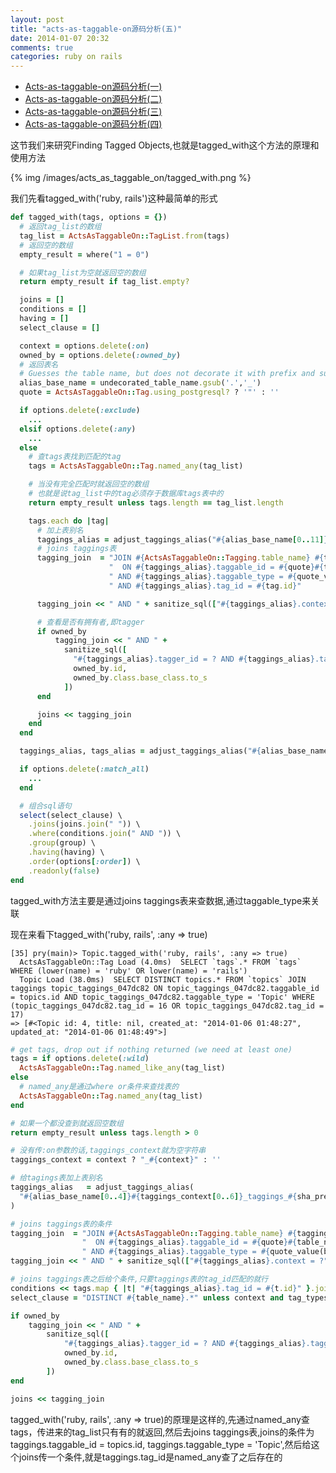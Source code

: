 ```yaml
---
layout: post
title: "acts-as-taggable-on源码分析(五)"
date: 2014-01-07 20:32
comments: true
categories: ruby on rails
---
```


+ [Acts-as-taggable-on源码分析(一)](/blog/2014/01/04/acts-as-taggable-onyuan-ma-fen-xi-1/)
+ [Acts-as-taggable-on源码分析(二)](/blog/2014/01/04/acts-as-taggable-onyuan-ma-fen-xi-2/)
+ [Acts-as-taggable-on源码分析(三)](/blog/2014/01/06/acts-as-taggable-onyuan-ma-fen-xi-3/)
+ [Acts-as-taggable-on源码分析(四)](/blog/2014/01/07/acts-as-taggable-onyuan-ma-fen-xi-4/)

这节我们来研究Finding Tagged Objects,也就是tagged_with这个方法的原理和使用方法

<!-- more -->

{% img /images/acts_as_taggable_on/tagged_with.png %}

我们先看tagged_with('ruby, rails')这种最简单的形式

``` ruby
def tagged_with(tags, options = {})
  # 返回tag_list的数组
  tag_list = ActsAsTaggableOn::TagList.from(tags)
  # 返回空的数组
  empty_result = where("1 = 0")

  # 如果tag_list为空就返回空的数组
  return empty_result if tag_list.empty?

  joins = []
  conditions = []
  having = []
  select_clause = []

  context = options.delete(:on)
  owned_by = options.delete(:owned_by)
  # 返回表名
  # Guesses the table name, but does not decorate it with prefix and suffix information.
  alias_base_name = undecorated_table_name.gsub('.','_')
  quote = ActsAsTaggableOn::Tag.using_postgresql? ? '"' : ''

  if options.delete(:exclude)
    ...
  elsif options.delete(:any)
    ...
  else
    # 查tags表找到匹配的tag
    tags = ActsAsTaggableOn::Tag.named_any(tag_list)

    # 当没有完全匹配时就返回空的数组
    # 也就是说tag_list中的tag必须存于数据库tags表中的
    return empty_result unless tags.length == tag_list.length

    tags.each do |tag|
      # 加上表别名
      taggings_alias = adjust_taggings_alias("#{alias_base_name[0..11]}_taggings_#{sha_prefix(tag.name)}")
      # joins taggings表
      tagging_join  = "JOIN #{ActsAsTaggableOn::Tagging.table_name} #{taggings_alias}" +
                      "  ON #{taggings_alias}.taggable_id = #{quote}#{table_name}#{quote}.#{primary_key}" +
                      " AND #{taggings_alias}.taggable_type = #{quote_value(base_class.name)}" +
                      " AND #{taggings_alias}.tag_id = #{tag.id}"

      tagging_join << " AND " + sanitize_sql(["#{taggings_alias}.context = ?", context.to_s]) if context

      # 查看是否有拥有者,即tagger
      if owned_by
          tagging_join << " AND " +
            sanitize_sql([
              "#{taggings_alias}.tagger_id = ? AND #{taggings_alias}.tagger_type = ?",
              owned_by.id,
              owned_by.class.base_class.to_s
            ])
      end

      joins << tagging_join
    end
  end

  taggings_alias, tags_alias = adjust_taggings_alias("#{alias_base_name}_taggings_group"), "#{alias_base_name}_tags_group"

  if options.delete(:match_all)
    ...
  end

  # 组合sql语句
  select(select_clause) \
    .joins(joins.join(" ")) \
    .where(conditions.join(" AND ")) \
    .group(group) \
    .having(having) \
    .order(options[:order]) \
    .readonly(false)
end
```

tagged_with方法主要是通过joins taggings表来查数据,通过taggable_type来关联

现在来看下tagged_with('ruby, rails', :any => true)

```
[35] pry(main)> Topic.tagged_with('ruby, rails', :any => true)
  ActsAsTaggableOn::Tag Load (4.0ms)  SELECT `tags`.* FROM `tags` WHERE (lower(name) = 'ruby' OR lower(name) = 'rails')
  Topic Load (38.0ms)  SELECT DISTINCT topics.* FROM `topics` JOIN taggings topic_taggings_047dc82 ON topic_taggings_047dc82.taggable_id = topics.id AND topic_taggings_047dc82.taggable_type = 'Topic' WHERE (topic_taggings_047dc82.tag_id = 16 OR topic_taggings_047dc82.tag_id = 17)
=> [#<Topic id: 4, title: nil, created_at: "2014-01-06 01:48:27", updated_at: "2014-01-06 01:48:49">]
```

``` ruby
# get tags, drop out if nothing returned (we need at least one)
tags = if options.delete(:wild)
  ActsAsTaggableOn::Tag.named_like_any(tag_list)
else
  # named_any是通过where or条件来查找表的
  ActsAsTaggableOn::Tag.named_any(tag_list)
end

# 如果一个都没查到就返回空数组
return empty_result unless tags.length > 0

# 没有传:on参数的话,taggings_context就为空字符串
taggings_context = context ? "_#{context}" : ''

# 给tagings表加上表别名
taggings_alias   = adjust_taggings_alias(
  "#{alias_base_name[0..4]}#{taggings_context[0..6]}_taggings_#{sha_prefix(tags.map(&:name).join('_'))}"
)

# joins taggings表的条件
tagging_join  = "JOIN #{ActsAsTaggableOn::Tagging.table_name} #{taggings_alias}" +
                "  ON #{taggings_alias}.taggable_id = #{quote}#{table_name}#{quote}.#{primary_key}" +
                " AND #{taggings_alias}.taggable_type = #{quote_value(base_class.name)}"
tagging_join << " AND " + sanitize_sql(["#{taggings_alias}.context = ?", context.to_s]) if context

# joins taggings表之后给个条件,只要taggings表的tag_id匹配的就行
conditions << tags.map { |t| "#{taggings_alias}.tag_id = #{t.id}" }.join(" OR ")
select_clause = "DISTINCT #{table_name}.*" unless context and tag_types.one?

if owned_by
    tagging_join << " AND " +
        sanitize_sql([
            "#{taggings_alias}.tagger_id = ? AND #{taggings_alias}.tagger_type = ?",
            owned_by.id,
            owned_by.class.base_class.to_s
        ])
end

joins << tagging_join
```
tagged_with('ruby, rails', :any => true)的原理是这样的,先通过named_any查tags，传进来的tag_list只有有的就返回,然后去joins taggings表,joins的条件为taggings.taggable_id = topics.id, taggings.taggable_type = 'Topic',然后给这个joins传一个条件,就是taggings.tag_id是named_any查了之后存在的
